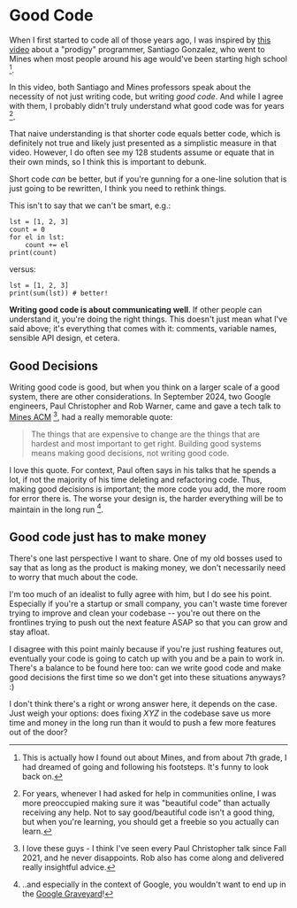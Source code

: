 # Good Code

When I first started to code all of those years ago,
I was inspired by [this video](https://www.youtube.com/watch?v=DBXZWB_dNsw)
about a "prodigy" programmer, Santiago Gonzalez, who went to Mines when
most people around his age would've been starting high school [^ref1].

In this video, both Santiago and Mines professors speak about the necessity
of not just writing code, but writing *good code*. And while I agree with them,
I probably didn't truly understand what good code was for years [^ref2].

That naive understanding is that shorter code equals better code, which is
definitely not true and likely just presented as a simplistic measure in that
video. However, I do often see my 128 students assume or equate that in their
own minds, so I think this is important to debunk.

Short code *can* be better, but if you're gunning for a one-line solution that
is just going to be rewritten, I think you need to rethink things.
 <!-- Consider the following: -->
This isn't to say that we can't be smart, e.g.:
```
lst = [1, 2, 3]
count = 0
for el in lst:
    count += el
print(count)
```
versus:
```
lst = [1, 2, 3]
print(sum(lst)) # better!
```

**Writing good code is about communicating well**. If other people can
understand it, you're doing the right things. This doesn't just mean what
I've said above; it's everything that comes with it: comments, variable names,
sensible API design, et cetera.

## Good Decisions

Writing good code is good, but when you think on a larger scale of a good
system, there are other considerations. In September 2024, two Google engineers, Paul 
Christopher and Rob Warner, came and gave a tech talk to [Mines ACM](https://acm.mines.edu) [^ref3],
had a really memorable quote:

> The things that are expensive to change are the things that are hardest and most important to get right. Building good systems means making good decisions, not writing good code.

I love this quote. For context, Paul often says in his talks that he spends a lot,
if not the majority of his time deleting and refactoring code. Thus, making
good decisions is important; the more code you add, the more room for error there is.
The worse your design is, the harder everything will be to maintain in the long run [^ref4].

## Good code just has to make money

There's one last perspective I want to share. One of my old bosses used
to say that as long as the product is making money, we don't necessarily
need to worry that much about the code.

I'm too much of an idealist to fully agree with him, but I do see his point.
Especially if you're a startup or small company, you can't waste time forever
trying to improve and clean your codebase -- you're out there on the frontlines
trying to push out the next feature ASAP so that you can grow and stay afloat.

I disagree with this point mainly because if you're just rushing features out,
eventually your code is going to catch up with you and be a pain to work in.
There's a balance to be found here too: can we write good code and make good
decisions the first time so we don't get into these situations anyways? :)

I don't think there's a right or wrong answer here, it depends on the case.
Just weigh your options: does fixing *XYZ* in the codebase save us more time
and money in the long run than it would to push a few more features out of the door?


[^ref1]: This is actually how I found out about Mines, and from about 7th grade,
I had dreamed of going and following his footsteps. It's funny to look back on.

[^ref2]: For years, whenever I had asked for help in communities online, I was more
preoccupied making sure it was "beautiful code" than actually receiving any help.
Not to say good/beautiful code isn't a good thing, but when you're learning, you
should get a freebie so you actually can learn.

[^ref3]: I love these guys - I think I've seen every Paul Christopher talk since
Fall 2021, and he never disappoints. Rob also has come along and delivered really
insightful advice.

[^ref4]: ..and especially in the context of Google, you wouldn't want to end up
in the [Google Graveyard](https://killedbygoogle.com)!
